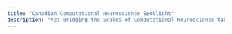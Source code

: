 ```yaml
---
title: "Canadian Computational Neuroscience Spotlight"
description: "V2: Bridging the Scales of Computational Neuroscience taking place May 17-18 2021. Register at crowdcast.io/e/ccnsv2/register"
---
```


